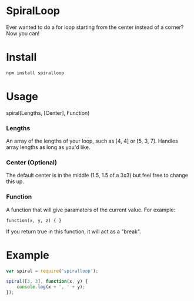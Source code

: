 # SpiralLoop
Ever wanted to do a for loop starting from the center instead of a corner? Now you can!

# Install
```js
npm install spiralloop
```

# Usage

spiral(Lengths, [Center], Function)

### Lengths
An array of the lengths of your loop, such as [4, 4] or [5, 3, 7]. Handles array lengths as long as you'd like.

### Center (Optional)
The default center is in the middle (1.5, 1.5 of a 3x3) but feel free to change this up.

### Function
A function that will give paramaters of the current value. For example:
```
function(x, y, z) { }
```
If you return true in this function, it will act as a "break".

# Example
```js
var spiral = require('spiralloop');

spiral([3, 3], function(x, y) {
	console.log(x + ', ' + y);
});
```